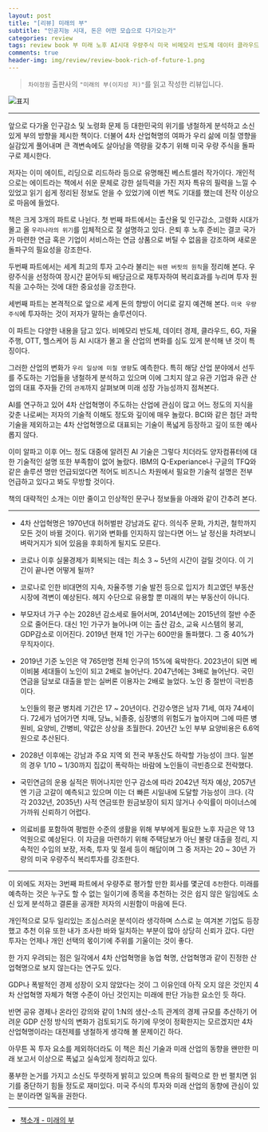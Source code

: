 ```yaml
---  
layout: post  
title: "[리뷰] 미래의 부"  
subtitle: "인공지능 시대, 돈은 어떤 모습으로 다가오는가"  
categories: review 
tags: review book 부 미래 노후 AI시대 우량주식 미국 비메모리 반도체 데이터 클라우드 자율주행 헬스케어 고령화 투자      
comments: true  
header-img: img/review/review-book-rich-of-future-1.png
---  
```

  
> `차이정원` 출판사의 `"미래의 부(이지성 저)"`를 읽고 작성한 리뷰입니다.  

![표지](https://telegeam.github.io/assets/img/review/review-book-rich-of-future-1.png)  

---

앞으로 다가올 인구감소 및 노령화 문제 등 대한민국의 위기를 냉철하게 분석하고 소신있게 부의 방향을 제시한 책이다. 더불어 4차 산업혁명의 여파가 우리 삶에 미칠 영향을 실감있게 풀어내며 큰 격변속에도 살아남을 역량을 갖추기 위해 미국 우량 주식을 돌파구로 제시한다.

저자는 이미 에이트, 리딩으로 리드하라 등으로 유명해진 베스트셀러 작가이다. 개인적으로는 에이트라는 책에서 쉬운 문체로 강한 설득력을 가진 저자 특유의 필력을 느낄 수 있었고 읽기 쉽게 정리된 정보도 얻을 수 있었기에 이번 책도 기대를 했는데 전작 이상으로 마음에 들었다. 

책은 크게 3개의 파트로 나뉜다. 첫 번째 파트에서는 출산율 및 인구감소, 고령화 시대가 몰고 올 `우리나라의 위기`를 입체적으로 잘 설명하고 있다. 은퇴 후 노후 준비는 결코 국가가 마련한 연금 혹은 기업이 서비스하는 연금 상품으로 버틸 수 없음을 강조하며 새로운 돌파구의 필요성을 강조한다.

두번째 파트에서는 세계 최고의 투자 고수라 불리는 `워렌 버핏의 원칙`을 정리해 본다. 우량주식을 선정하여 장시간 묻어두되 배당금으로 재투자하여 복리효과를 누리며 투자 원칙을 고수하는 것에 대한 중요성을 강조한다. 

세번째 파트는 본격적으로 앞으로 세계 돈의 향방이 어디로 갈지 예견해 본다. `미국 우량 주식`에 투자하는 것이 저자가 말하는 솔루션이다.

이 파트는 다양한 내용을 담고 있다. 비메모리 반도체, 데이터 경제, 클라우드, 6G, 자율주행, OTT, 헬스케어 등 AI 시대가 몰고 올 산업의 변화를 심도 있게 분석해 낸 것이 특징이다. 

그러한 산업의 변화가 `우리 일상에 미칠 영향`도 예측한다. 특히 해당 산업 분야에서 선두를 주도하는 기업들을 냉철하게 분석하고 있으며 이에 그치지 않고 유관 기업과 유관 산업의 대표 주자들 간의 `관계`까지 살펴보며 미래 성장 가능성까지 점쳐본다.

AI를 연구하고 있어 4차 산업혁명이 주도하는 산업에 관심이 많고 어느 정도의 지식을 갖춘 나로써는 저자의 기술적 이해도 정도와 깊이에 매우 놀랐다. BCI와 같은 첨단 과학 기술을 제외하고는 4차 산업혁명으로 대표되는 기술이 폭넓게 등장하고 깊이 또한 예사롭지 않다. 

이미 알파고 이후 어느 정도 대중에 알려진 AI 기술은 그렇다 치더라도 양자컴퓨터에 대한 기술적인 설명 또한 부족함이 없어 놀랐다. IBM의 Q-Experiance나 구글의 TFQ와 같은 솔루션 명만 언급되었다면 적어도 비즈니스 차원에서 필요한 기술적 설명은 전부 언급하고 있다고 봐도 무방할 것이다.

책의 대략적인 소개는 이만 줄이고 인상적인 문구나 정보들을 아래와 같이 간추려 본다.

---

* 4차 산업혁명은 1970년대 허허벌판 강남과도 같다. 의식주 문화, 가치관, 철학까지 모든 것이 바뀔 것이다. 위기와 변화를 인지하지 않는다면 어느 날 정신을 차려보니 벼락거지가 되어 있음을 후회하게 될지도 모른다. 

* 코로나 이후 실물경제가 회복되는 데는 최소 3 ~ 5년의 시간이 걸릴 것이다. 이 기간이 끝나면 어떻게 될까?

* 코로나로 인한 비대면의 지속, 자율주행 기술 발전 등으로 입지가 최고였던 부동산 시장에 격변이 예상된다. 헤지 수단으로 유용할 뿐 미래의 부는 부동산이 아니다. 

* 부모자녀 가구 수는 2028년 감소세로 들어서며, 2014년에는 2015년의 절반 수준으로 줄어든다. 대신 1인 가구가 늘어나며 이는 출산 감소, 교육 시스템의 붕괴, GDP감소로 이어진다. 2019년 현재 1인 가구는 600만을 돌파했다. 그 중 40%가 무직자이다. 

* 2019년 기준 노인은 약 765만명 전체 인구의 15%에 육박한다. 2023년이 되면 베이비붐 세대들이 노인이 되고 2배로 늘어난다. 2047년에는 3배로 늘어난다. 국민연금을 담보로 대출을 받는 실버론 이용자는 2배로 늘었다. 노인 중 절반이 극빈층이다. 

  노인들의 평균 병치레 기간은 17 ~ 20년이다. 건강수명은 남자 71세, 여자 74세이다. 72세가 넘어가면 치매, 당뇨, 뇌졸중, 심장병의 위험도가 높아지며 그에 따른 병원비, 요양비, 간병비, 약값은 상상을 초월한다. 20년간 노인 부부 요양비용은 6.6억원으로 추산된다. 

* 2028년 이후에는 강남과 주요 지역 외 전국 부동산도 하락할 가능성이 크다. 일본의 경우 1/10 ~ 1/30까지 집값이 폭락하는 바람에 노인들이 극빈층으로 전락했다. 

* 국민연금의 운용 실적은 뛰어나지만 인구 감소에 따라 2042년 적자 예상, 2057년엔 기금 고갈이 예측되고 있으며 이는 더 빠른 시일내에 도달할 가능성이 크다. (각각 2032년, 2035년) 사적 연금또한 원금보장이 되지 않거나 수익률이 마이너스에 가까워 신뢰하기 어렵다. 

* 의료비를 포함하여 평범한 수준의 생활을 위해 부부에게 필요한 노후 자금은 약 13억원으로 예상된다. 이 자금을 마련하기 위해 주택담보가 아닌 불량 대출을 정리, 지속적인 수입의 보장, 저축, 투자 및 절세 등이 해답이며 그 중 저자는 20 ~ 30년 가량의 미국 우량주식 복리투자를 강조한다. 

---

이 외에도 저자는 3번째 파트에서 우량주로 평가할 만한 회사를 몇군데 `추천`한다. 미래를 예측하는 것은 누구도 할 수 없는 일이기에 종목을 추천하는 것은 쉽지 않은 일임에도 소신 있게 분석하고 결론을 공개한 저자의 시원함이 마음에 든다. 

개인적으로 모두 일리있는 조심스러운 분석이라 생각하며 스스로 눈 여겨본 기업도 등장했고 추천 이유 또한 내가 조사한 바와 일치하는 부분이 많아 상당히 신뢰가 갔다. 다만 투자는 언제나 개인 선택의 몫이기에 주위를 기울이는 것이 좋다.

한 가지 우려되는 점은 일각에서 4차 산업혁명을 농업 혁명, 산업혁명과 같이 진정한 산업혁명으로 보지 않는다는 연구도 있다. 

GDP나 폭발적인 경제 성장이 오지 않았다는 것이 그 이유인데 아직 오지 않은 것인지 4차 산업혁명 자체가 혁명 수준이 아닌 것인지는 미래에 판단 가능한 요소인 듯 하다. 

반면 공유 경제나 온라인 강의와 같이 1:N의 생산-소득 관계의 경제 규모를 추산하기 어려운 GDP 산정 방식의 변화가 검토되기도 하기에 무엇이 정확한지는 모르겠지만 4차 산업혁명이라는 대전제를 냉철하게 생각해 볼 문제이긴 하다. 

아무튼 꼭 투자 요소를 제외하더라도 이 책은 최신 기술과 미래 산업의 동향을 왠만한 미래 보고서 이상으로 폭넓고 실속있게 정리하고 있다. 

풍부한 논거를 가지고 소신도 뚜렷하게 밝히고 있으며 특유의 필력으로 한 번 펼치면 읽기를 중단하기 힘들 정도로 재미있다. 미국 주식의 투자와 미래 산업의 동향에 관심이 있는 분이라면 일독을 권한다.

---

* [책소개 - 미래의 부](http://www.yes24.com/Product/Goods/102831957)



